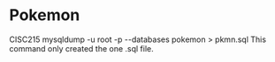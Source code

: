 # Pokemon
CISC215
mysqldump -u root -p --databases pokemon > pkmn.sql
This command only created the one .sql file.
